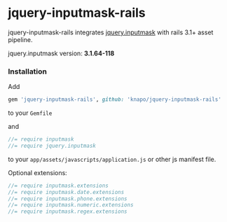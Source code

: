 # jquery-inputmask-rails

jquery-inputmask-rails integrates [jquery.inputmask](https://github.com/RobinHerbots/jquery.inputmask) with rails 3.1+ asset pipeline.

jquery.inputmask version: <b id="jquery.inputmask-version">3.1.64-118</b>

### Installation

Add

``` ruby
gem 'jquery-inputmask-rails', github: 'knapo/jquery-inputmask-rails'
```

to your `Gemfile`

and

```javascript
//= require inputmask
//= require jquery.inputmask
```

to your `app/assets/javascripts/application.js` or other js manifest file.

Optional extensions:

```javascript
//= require inputmask.extensions
//= require inputmask.date.extensions
//= require inputmask.phone.extensions
//= require inputmask.numeric.extensions
//= require inputmask.regex.extensions
```

